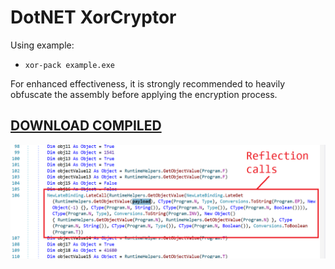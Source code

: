 # DotNET XorCryptor

Using example:
 * ``xor-pack example.exe``

For enhanced effectiveness, it is strongly recommended to heavily obfuscate the assembly before applying the encryption process.
## [DOWNLOAD COMPILED](https://github.com/DosX-dev/DotNET_XorCryptor/releases/tag/Builds)



![](https://raw.githubusercontent.com/DosX-dev/NET-MalwareCryptor/main/presentation.png)

